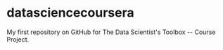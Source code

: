 datasciencecoursera
===================

My first repository on GitHub for The Data Scientist's Toolbox -- Course Project. 
